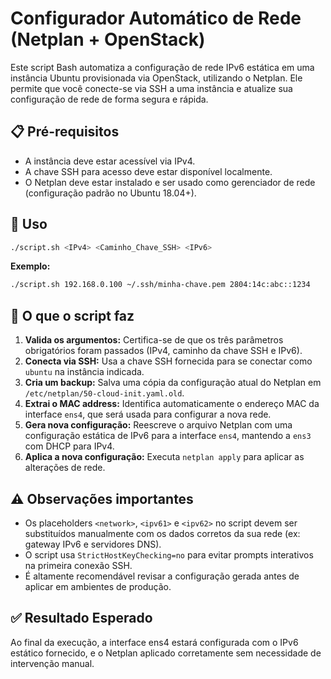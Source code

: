 # Configurador Automático de Rede (Netplan + OpenStack)

Este script Bash automatiza a configuração de rede IPv6 estática em uma instância Ubuntu provisionada via OpenStack, utilizando o Netplan. Ele permite que você conecte-se via SSH a uma instância e atualize sua configuração de rede de forma segura e rápida.

## 📋 Pré-requisitos

- A instância deve estar acessível via IPv4.
- A chave SSH para acesso deve estar disponível localmente.
- O Netplan deve estar instalado e ser usado como gerenciador de rede (configuração padrão no Ubuntu 18.04+).

## 🧾 Uso

```bash
./script.sh <IPv4> <Caminho_Chave_SSH> <IPv6>
```

**Exemplo:**

```bash
./script.sh 192.168.0.100 ~/.ssh/minha-chave.pem 2804:14c:abc::1234
```

## 📜 O que o script faz

1. **Valida os argumentos:** Certifica-se de que os três parâmetros obrigatórios foram passados (IPv4, caminho da chave SSH e IPv6).
2. **Conecta via SSH:** Usa a chave SSH fornecida para se conectar como `ubuntu` na instância indicada.
3. **Cria um backup:** Salva uma cópia da configuração atual do Netplan em `/etc/netplan/50-cloud-init.yaml.old`.
4. **Extrai o MAC address:** Identifica automaticamente o endereço MAC da interface `ens4`, que será usada para configurar a nova rede.
5. **Gera nova configuração:** Reescreve o arquivo Netplan com uma configuração estática de IPv6 para a interface `ens4`, mantendo a `ens3` com DHCP para IPv4.
6. **Aplica a nova configuração:** Executa `netplan apply` para aplicar as alterações de rede.

## ⚠️ Observações importantes

- Os placeholders `<network>`, `<ipv61>` e `<ipv62>` no script devem ser substituídos manualmente com os dados corretos da sua rede (ex: gateway IPv6 e servidores DNS).
- O script usa `StrictHostKeyChecking=no` para evitar prompts interativos na primeira conexão SSH.
- É altamente recomendável revisar a configuração gerada antes de aplicar em ambientes de produção.

## ✅ Resultado Esperado
Ao final da execução, a interface ens4 estará configurada com o IPv6 estático fornecido, e o Netplan aplicado corretamente sem necessidade de intervenção manual.
